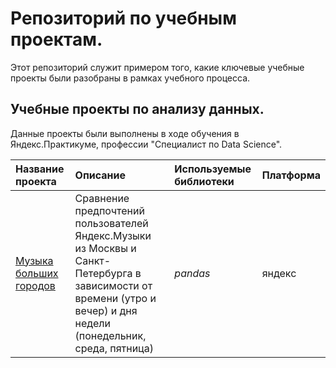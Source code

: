 # Репозиторий по учебным проектам.

Этот репозиторий служит примером того, какие ключевые учебные проекты были разобраны в рамках учебного процесса.

## Учебные проекты по анализу данных.

Данные проекты были выполнены в ходе обучения в Яндекс.Практикуме, профессии "Специалист по Data Science".

| Название проекта | Описание | Используемые библиотеки | Платформа | 
| :---------------------- | :---------------------- | :---------------------- | :---------------------- |
| [Музыка больших городов](big_cities_music) | Сравнение предпочтений пользователей Яндекс.Музыки из Москвы и Санкт-Петербурга в зависимости от времени (утро и вечер) и дня недели (понедельник, среда, пятница)| *pandas* |  яндекс  |
